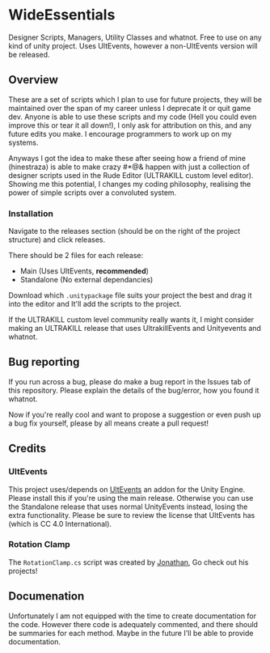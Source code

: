 # WideEssentials
Designer Scripts, Managers, Utility Classes and whatnot. Free to use on any kind of unity project. Uses UltEvents, however a non-UltEvents version will be released.

## Overview

These are a set of scripts which I plan to use for future projects, they will be maintained over the span of my career unless I deprecate it or quit game dev. Anyone is able to use these scripts and my code (Hell you could even improve this or tear it all down!), I only ask for attribution on this, and any future edits you make. I encourage programmers to work up on my systems.

Anyways I got the idea to make these after seeing how a friend of mine (hinestraza) is able to make crazy #*@& happen with just a collection of designer scripts used in the Rude Editor (ULTRAKILL custom level editor). Showing me this potential, I changes my coding philosophy, realising the power of simple scripts over a convoluted system. 

### Installation

Navigate to the releases section (should be on the right of the project structure) and click releases.

There should be 2 files for each release:
- Main (Uses UltEvents, **recommended**)
- Standalone (No external dependancies)

Download which `.unitypackage` file suits your project the best and drag it into the editor and It'll add the scripts to the project.

If the ULTRAKILL custom level community really wants it, I might consider making an ULTRAKILL release that uses UltrakillEvents and Unityevents and whatnot.

## Bug reporting
If you run across a bug, please do make a bug report in the Issues tab of this repository. Please explain the details of the bug/error, how you found it whatnot.

Now if you're really cool and want to propose a suggestion or even push up a bug fix yourself, please by all means create a pull request!

## Credits

### UltEvents

This project uses/depends on [UltEvents](https://kybernetik.com.au/ultevents) an addon for the Unity Engine. Please install this if you're using the main release. Otherwise you can use the Standalone release that uses normal UnityEvents instead, losing the extra functionality. Please be sure to review the license that UltEvents has (which is CC 4.0 International).

### Rotation Clamp
The `RotationClamp.cs` script was created by [Jonathan](https://github.com/JDoddsNAIT), Go check out his projects!

## Documenation

Unfortunately I am not equipped with the time to create documentation for the code. However there code is adequately commented, and there should be summaries for each method. Maybe in the future I'll be able to provide documentation.
